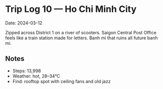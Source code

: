 # Trip Log 10 — Ho Chi Minh City

Date: 2024-03-12

Zipped across District 1 on a river of scooters. Saigon Central Post Office feels like a train station made for letters. Banh mi that ruins all future banh mi.

## Notes

- Steps: 13,998
- Weather: hot, 28–34°C
- Find: rooftop spot with ceiling fans and old jazz
